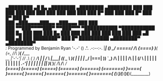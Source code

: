  ▄████████    ▄█    █▄       ▄████████    ▄████████    ▄████████ 
███    ███   ███    ███     ███    ███   ███    ███   ███    ███ 
███    █▀    ███    ███     ███    █▀    ███    █▀    ███    █▀  
███         ▄███▄▄▄▄███▄▄  ▄███▄▄▄       ███          ███        
███        ▀▀███▀▀▀▀███▀  ▀▀███▀▀▀     ▀███████████ ▀███████████ 
███    █▄    ███    ███     ███    █▄           ███          ███ 
███    ███   ███    ███     ███    ███    ▄█    ███    ▄█    ███ 
████████▀    ███    █▀      ██████████  ▄████████▀   ▄████████▀  
                                                     _:_
                Programmed by Benjamin Ryan         '-.-'
                                           ()      __.'.__
                                        .-:--:-.  |_______|
                                 ()      \____/    \=====/
                                 /\      {====}     )___(
                      (\=,      //\\      )__(     /_____\
      __    |'-'-'|  //  .\    (    )    /____\     |   |
     /  \   |_____| (( \_  \    )__(      |  |      |   |
     \__/    |===|   ))  `\_)  /____\     |  |      |   |
    /____\   |   |  (/     \    |  |      |  |      |   |
     |  |    |   |   | _.-'|    |  |      |  |      |   |
     |__|    )___(    )___(    /____\    /____\    /_____\
    (====)  (=====)  (=====)  (======)  (======)  (=======)
    }===={  }====={  }====={  }======{  }======{  }======={
   (______)(_______)(_______)(________)(________)(_________)
